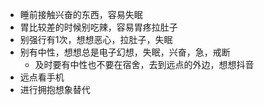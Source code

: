 - 睡前接触兴奋的东西，容易失眠
- 胃比较差的时候别吃辣，容易胃疼拉肚子
- 别强行有1次，想想恶心，拉肚子，失眠
- 别有中性，想想总是电子幻想，失眠，兴奋，急，戒断
    - 及时要有中性也不要在宿舍，去到远点的外边，想想抖音
- 远点看手机
- 进行拥抱想象替代
